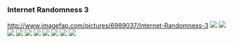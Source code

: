 ### Internet Randomness 3
http://www.imagefap.com/pictures/6989037/Internet-Randomness-3
![](http://x.imagefapusercontent.com/u/beps_183/6989037/1770154981/DB0yg0gU0AEkfJR_jpg_large.jpg)
![](http://x.imagefapusercontent.com/u/beps_183/6989037/377807365/DD_riVSU0AA75TS.jpg)
![](http://x.imagefapusercontent.com/u/beps_183/6989037/1151546520/DEFioxmU0AAFv-m.jpg)
![](http://x.imagefapusercontent.com/u/beps_183/6989037/2129554746/ma3.jpg)
![](http://x.imagefapusercontent.com/u/beps_183/6989037/1846757656/ma1.jpg)
![](http://x.imagefapusercontent.com/u/beps_183/6989037/231005470/ma2.jpg)
![](http://x.imagefapusercontent.com/u/beps_183/6989037/769062982/m8.jpg)
![](http://x.imagefapusercontent.com/u/beps_183/6989037/1410765011/m7.jpg)
![](http://x.imagefapusercontent.com/u/beps_183/6989037/608399603/ma14.jpg)
![](http://x.imagefapusercontent.com/u/beps_183/6989037/1452187904/ma4.jpg)
![]()
![]()
